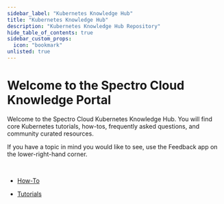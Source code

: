 ```yaml
---
sidebar_label: "Kubernetes Knowledge Hub"
title: "Kubernetes Knowledge Hub"
description: "Kubernetes Knowledge Hub Repository"
hide_table_of_contents: true
sidebar_custom_props:
  icon: "bookmark"
unlisted: true
---
```


# Welcome to the Spectro Cloud Knowledge Portal

Welcome to the Spectro Cloud Kubernetes Knowledge Hub. You will find core Kubernetes tutorials, how-tos, frequently
asked questions, and community curated resources.

If you have a topic in mind you would like to see, use the Feedback app on the lower-right-hand corner.

<br />

- [How-To](/kubernetes-knowlege-hub/how-to)

- [Tutorials](/kubernetes-knowlege-hub/tutorials)

<br />
